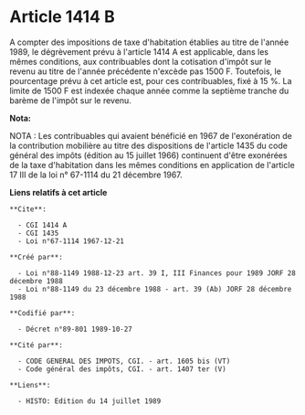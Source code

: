 # Article 1414 B

A compter des impositions de taxe d'habitation établies au titre de l'année 1989, le dégrèvement prévu à l'article 1414 A est
applicable, dans les mêmes conditions, aux contribuables dont la cotisation d'impôt sur le revenu au titre de l'année
précédente n'excède pas 1500 F. Toutefois, le pourcentage prévu à cet article est, pour ces contribuables, fixé à 15 %. La
limite de 1500 F est indexée chaque année comme la septième tranche du barème de l'impôt sur le revenu.

**Nota:**

NOTA : Les contribuables qui avaient bénéficié en 1967 de l'exonération de la contribution mobilière au titre des
dispositions de l'article 1435 du code général des impôts (édition au 15 juillet 1966) continuent d'être exonérées de la taxe
d'habitation dans les mêmes conditions en application de l'article 17 III de la loi n° 67-1114 du 21 décembre 1967.

**Liens relatifs à cet article**

	**Cite**:

	  - CGI 1414 A
	  - CGI 1435
	  - Loi n°67-1114 1967-12-21

	**Créé par**:

	  - Loi n°88-1149 1988-12-23 art. 39 I, III Finances pour 1989 JORF 28 décembre 1988
	  - Loi n°88-1149 du 23 décembre 1988 - art. 39 (Ab) JORF 28 décembre 1988

	**Codifié par**:

	  - Décret n°89-801 1989-10-27

	**Cité par**:

	  - CODE GENERAL DES IMPOTS, CGI. - art. 1605 bis (VT)
	  - Code général des impôts, CGI. - art. 1407 ter (V)

	**Liens**:

	  - HISTO: Edition du 14 juillet 1989
